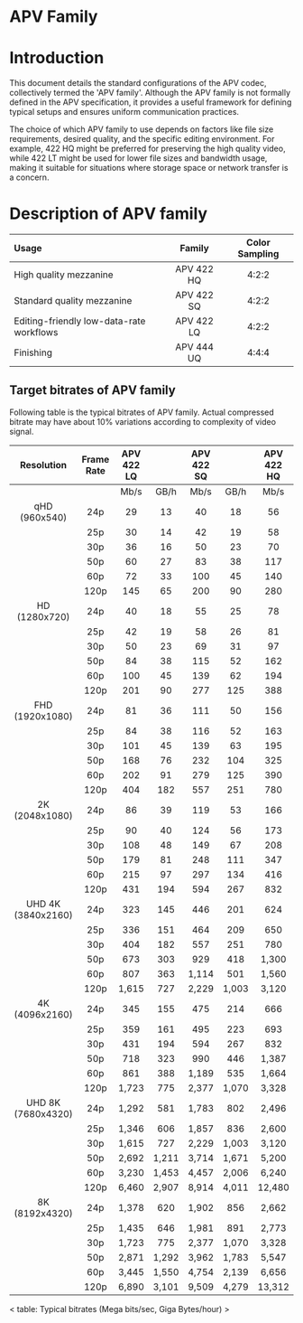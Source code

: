 APV Family
==============

# Introduction

This document details the standard configurations of the APV codec, collectively termed the 'APV family'. Although the APV family is not formally defined in the APV specification, it provides a useful framework for defining typical setups and ensures uniform communication practices.

The choice of which APV family to use depends on factors like file size requirements, desired quality, and the specific editing environment. For example, 422 HQ might be preferred for preserving the high quality video, while 422 LT might be used for lower file sizes and bandwidth usage, making it suitable for situations where storage space or network transfer is a concern.

# Description of APV family

| Usage | Family | Color Sampling |
|:-------------|:--------------:|:------:|
| High quality mezzanine                   | APV 422 HQ | 4:2:2 | 
| Standard quality mezzanine               | APV 422 SQ | 4:2:2 | 
| Editing-friendly low-data-rate workflows | APV 422 LQ | 4:2:2 | 
| Finishing                                | APV 444 UQ | 4:4:4 | 


## Target bitrates of APV family

Following table is the typical bitrates of APV family.
Actual compressed bitrate may have about 10% variations according to complexity of video signal.

|Resolution | Frame Rate | APV 422 LQ | | APV 422 SQ | | APV 422 HQ | | APV 444 UQ | |
|:---: | :---: | :---: | :---: | :---: | :---: | :---: | :---: | :---: | :---: |
| |  | Mb/s | GB/h | Mb/s | GB/h | Mb/s | GB/h | Mb/s | GB/h|
|qHD     (960x540) | 24p | 29 | 13 | 40 | 18 | 56 | 25 | 84 | 38|
| | 25p | 30 | 14 | 42 | 19 | 58 | 26 | 88 | 39|
| | 30p | 36 | 16 | 50 | 23 | 70 | 32 | 105 | 47|
| | 50p | 60 | 27 | 83 | 38 | 117 | 53 | 175 | 79|
| | 60p | 72 | 33 | 100 | 45 | 140 | 63 | 210 | 95|
| | 120p | 145 | 65 | 200 | 90 | 280 | 126 | 420 | 189|
|HD     (1280x720) | 24p | 40 | 18 | 55 | 25 | 78 | 35 | 116 | 52|
| | 25p | 42 | 19 | 58 | 26 | 81 | 36 | 121 | 55|
| | 30p | 50 | 23 | 69 | 31 | 97 | 44 | 146 | 65|
| | 50p | 84 | 38 | 115 | 52 | 162 | 73 | 243 | 109|
| | 60p | 100 | 45 | 139 | 62 | 194 | 87 | 291 | 131|
| | 120p | 201 | 90 | 277 | 125 | 388 | 175 | 582 | 262|
|FHD     (1920x1080) | 24p | 81 | 36 | 111 | 50 | 156 | 70 | 234 | 105|
| | 25p | 84 | 38 | 116 | 52 | 163 | 73 | 244 | 110|
| | 30p | 101 | 45 | 139 | 63 | 195 | 88 | 293 | 132|
| | 50p | 168 | 76 | 232 | 104 | 325 | 146 | 488 | 219|
| | 60p | 202 | 91 | 279 | 125 | 390 | 176 | 585 | 263|
| | 120p | 404 | 182 | 557 | 251 | 780 | 351 | 1,170 | 527|
|2K     (2048x1080) | 24p | 86 | 39 | 119 | 53 | 166 | 75 | 250 | 112|
| | 25p | 90 | 40 | 124 | 56 | 173 | 78 | 260 | 117|
| | 30p | 108 | 48 | 149 | 67 | 208 | 94 | 312 | 140|
| | 50p | 179 | 81 | 248 | 111 | 347 | 156 | 520 | 234|
| | 60p | 215 | 97 | 297 | 134 | 416 | 187 | 624 | 281|
| | 120p | 431 | 194 | 594 | 267 | 832 | 374 | 1,248 | 562|
|UHD   4K     (3840x2160) | 24p | 323 | 145 | 446 | 201 | 624 | 281 | 936 | 421|
| | 25p | 336 | 151 | 464 | 209 | 650 | 293 | 975 | 439|
| | 30p | 404 | 182 | 557 | 251 | 780 | 351 | 1,170 | 527|
| | 50p | 673 | 303 | 929 | 418 | 1,300 | 585 | 1,950 | 878|
| | 60p | 807 | 363 | 1,114 | 501 | 1,560 | 702 | 2,340 | 1,053|
| | 120p | 1,615 | 727 | 2,229 | 1,003 | 3,120 | 1,404 | 4,680 | 2,106|
|4K     (4096x2160) | 24p | 345 | 155 | 475 | 214 | 666 | 300 | 998 | 449|
| | 25p | 359 | 161 | 495 | 223 | 693 | 312 | 1,040 | 468|
| | 30p | 431 | 194 | 594 | 267 | 832 | 374 | 1,248 | 562|
| | 50p | 718 | 323 | 990 | 446 | 1,387 | 624 | 2,080 | 936|
| | 60p | 861 | 388 | 1,189 | 535 | 1,664 | 749 | 2,496 | 1,123|
| | 120p | 1,723 | 775 | 2,377 | 1,070 | 3,328 | 1,498 | 4,992 | 2,246|
|UHD   8K     (7680x4320) | 24p | 1,292 | 581 | 1,783 | 802 | 2,496 | 1,123 | 3,744 | 1,685|
| | 25p | 1,346 | 606 | 1,857 | 836 | 2,600 | 1,170 | 3,900 | 1,755|
| | 30p | 1,615 | 727 | 2,229 | 1,003 | 3,120 | 1,404 | 4,680 | 2,106|
| | 50p | 2,692 | 1,211 | 3,714 | 1,671 | 5,200 | 2,340 | 7,800 | 3,510|
| | 60p | 3,230 | 1,453 | 4,457 | 2,006 | 6,240 | 2,808 | 9,360 | 4,212|
| | 120p | 6,460 | 2,907 | 8,914 | 4,011 | 12,480 | 5,616 | 18,720 | 8,424|
|8K     (8192x4320) | 24p | 1,378 | 620 | 1,902 | 856 | 2,662 | 1,198 | 3,994 | 1,797|
| | 25p | 1,435 | 646 | 1,981 | 891 | 2,773 | 1,248 | 4,160 | 1,872|
| | 30p | 1,723 | 775 | 2,377 | 1,070 | 3,328 | 1,498 | 4,992 | 2,246|
| | 50p | 2,871 | 1,292 | 3,962 | 1,783 | 5,547 | 2,496 | 8,320 | 3,744|
| | 60p | 3,445 | 1,550 | 4,754 | 2,139 | 6,656 | 2,995 | 9,984 | 4,493|
| | 120p | 6,890 | 3,101 | 9,509 | 4,279 | 13,312 | 5,990 | 19,968 | 8,986|

< table: Typical bitrates (Mega bits/sec, Giga Bytes/hour) >


